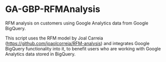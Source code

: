 # GA-GBP-RFMAnalysis
RFM analysis on customers using Google Analytics data from Google BigQuery.

This script uses the RFM model by Joal Carreia (https://github.com/joaolcorreia/RFM-analysis) and integrates Google BigQuery functionality into it, to benefit users who are working with Google Analytics data stored in BigQuery.
